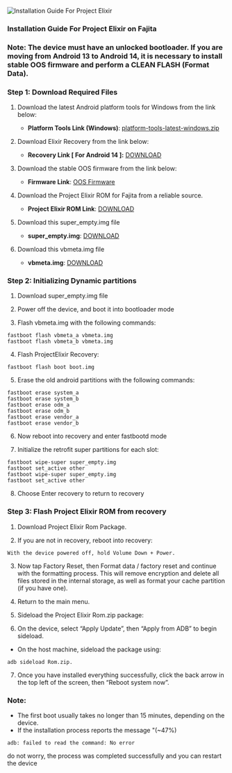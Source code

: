 ![Installation Guide For Project Elixir](https://i.imgur.com/42LxtAl.png)

### Installation Guide For Project Elixir on Fajita

###  **Note:** The device must have an unlocked bootloader. If you are moving from Android 13 to Android 14, it is necessary to install stable OOS firmware and perform a CLEAN FLASH (Format Data).

### Step 1: Download Required Files
1. Download the latest Android platform tools for Windows from the link below:
   - **Platform Tools Link (Windows)**: [platform-tools-latest-windows.zip](https://dl.google.com/android/repository/platform-tools-latest-windows.zip)

2. Download Elixir Recovery from the link below:
   - **Recovery Link [ For Android 14 ]:** [DOWNLOAD](https://www.pling.com/p/1866093/)

3. Download the stable OOS firmware from the link below:
   - **Firmware Link**: [OOS Firmware](https://download.h2os.com/OnePlus6T/MP/OnePlus6THydrogen_34.K.62_OTA_0620_all_2112282145_db7672c020714abb.zip)

4. Download the Project Elixir ROM for Fajita from a reliable source.
   - **Project Elixir ROM Link**: [DOWNLOAD](https://projectelixiros.com/download)

5. Download this super_empty.img file
   - **super_empty.img**: [DOWNLOAD](https://sourceforge.net/projects/project-elixir/files/fourteen/fajita/super_empty/)

6. Download this vbmeta.img file
   - **vbmeta.img**: [DOWNLOAD](https://sourceforge.net/projects/project-elixir/files/fourteen/fajita/vbmeta/)

### Step 2: Initializing Dynamic partitions
1. Download super_empty.img file

2. Power off the device, and boot it into bootloader mode

3. Flash vbmeta.img with the following commands:

```
fastboot flash vbmeta_a vbmeta.img
fastboot flash vbmeta_b vbmeta.img
```

4. Flash ProjectElixir Recovery:

```
fastboot flash boot boot.img
```

5. Erase the old android partitions with the following commands:

```
fastboot erase system_a
fastboot erase system_b
fastboot erase odm_a
fastboot erase odm_b
fastboot erase vendor_a
fastboot erase vendor_b
```

6. Now reboot into recovery and enter fastbootd mode

7. Initialize the retrofit super partitions for each slot:

```
fastboot wipe-super super_empty.img
fastboot set_active other
fastboot wipe-super super_empty.img
fastboot set_active other
```

8. Choose Enter recovery to return to recovery

### Step 3: Flash Project Elixir ROM from recovery
1. Download Project Elixir Rom Package.

2. If you are not in recovery, reboot into recovery:

```
With the device powered off, hold Volume Down + Power.
```

3. Now tap Factory Reset, then Format data / factory reset and continue with the formatting process. This will remove encryption and delete all files stored in the internal storage, as well as format your cache partition (if you have one).

4. Return to the main menu.

5. Sideload the Project Elixir Rom.zip package:
6. On the device, select “Apply Update”, then “Apply from ADB” to begin sideload.
- On the host machine, sideload the package using:
```
adb sideload Rom.zip.
```
7. Once you have installed everything successfully, click the back arrow in the top left of the screen, then “Reboot system now”.

###  **Note:** 
- The first boot usually takes no longer than 15 minutes, depending on the device.
- If the installation process reports the message "(~47%)
```
adb: failed to read the command: No error
```
do not worry, the process was completed successfully and you can restart the device
